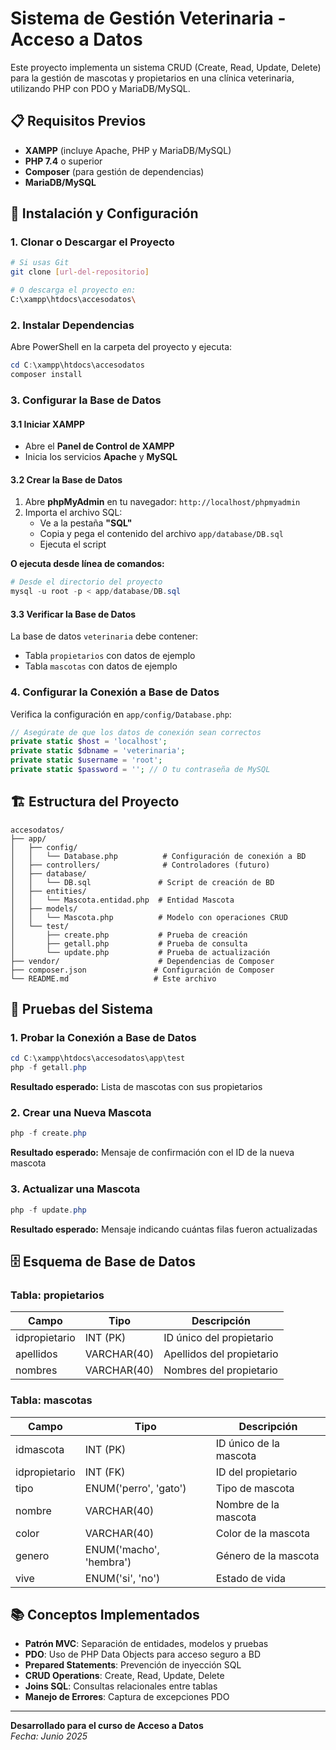 # Sistema de Gestión Veterinaria - Acceso a Datos

Este proyecto implementa un sistema CRUD (Create, Read, Update, Delete) para la gestión de mascotas y propietarios en una clínica veterinaria, utilizando PHP con PDO y MariaDB/MySQL.

## 📋 Requisitos Previos

- **XAMPP** (incluye Apache, PHP y MariaDB/MySQL)
- **PHP 7.4** o superior
- **Composer** (para gestión de dependencias)
- **MariaDB/MySQL**

## 🚀 Instalación y Configuración

### 1. Clonar o Descargar el Proyecto

```bash
# Si usas Git
git clone [url-del-repositorio]

# O descarga el proyecto en:
C:\xampp\htdocs\accesodatos\
```

### 2. Instalar Dependencias

Abre PowerShell en la carpeta del proyecto y ejecuta:

```powershell
cd C:\xampp\htdocs\accesodatos
composer install
```

### 3. Configurar la Base de Datos

#### 3.1 Iniciar XAMPP
- Abre el **Panel de Control de XAMPP**
- Inicia los servicios **Apache** y **MySQL**

#### 3.2 Crear la Base de Datos
1. Abre **phpMyAdmin** en tu navegador: `http://localhost/phpmyadmin`
2. Importa el archivo SQL:
   - Ve a la pestaña **"SQL"**
   - Copia y pega el contenido del archivo `app/database/DB.sql`
   - Ejecuta el script

**O ejecuta desde línea de comandos:**

```powershell
# Desde el directorio del proyecto
mysql -u root -p < app/database/DB.sql
```

#### 3.3 Verificar la Base de Datos
La base de datos `veterinaria` debe contener:
- Tabla `propietarios` con datos de ejemplo
- Tabla `mascotas` con datos de ejemplo

### 4. Configurar la Conexión a Base de Datos

Verifica la configuración en `app/config/Database.php`:

```php
// Asegúrate de que los datos de conexión sean correctos
private static $host = 'localhost';
private static $dbname = 'veterinaria';
private static $username = 'root';
private static $password = ''; // O tu contraseña de MySQL
```

## 🏗️ Estructura del Proyecto

```
accesodatos/
├── app/
│   ├── config/
│   │   └── Database.php          # Configuración de conexión a BD
│   ├── controllers/              # Controladores (futuro)
│   ├── database/
│   │   └── DB.sql               # Script de creación de BD
│   ├── entities/
│   │   └── Mascota.entidad.php  # Entidad Mascota
│   ├── models/
│   │   └── Mascota.php          # Modelo con operaciones CRUD
│   └── test/
│       ├── create.php           # Prueba de creación
│       ├── getall.php           # Prueba de consulta
│       └── update.php           # Prueba de actualización
├── vendor/                      # Dependencias de Composer
├── composer.json               # Configuración de Composer
└── README.md                   # Este archivo
```

## 🧪 Pruebas del Sistema

### 1. Probar la Conexión a Base de Datos

```powershell
cd C:\xampp\htdocs\accesodatos\app\test
php -f getall.php
```

**Resultado esperado:** Lista de mascotas con sus propietarios

### 2. Crear una Nueva Mascota

```powershell
php -f create.php
```

**Resultado esperado:** Mensaje de confirmación con el ID de la nueva mascota

### 3. Actualizar una Mascota

```powershell
php -f update.php
```

**Resultado esperado:** Mensaje indicando cuántas filas fueron actualizadas


## 🗄️ Esquema de Base de Datos

### Tabla: propietarios
| Campo         | Tipo        | Descripción              |
|---------------|-------------|--------------------------|
| idpropietario | INT (PK)    | ID único del propietario |
| apellidos     | VARCHAR(40) | Apellidos del propietario|
| nombres       | VARCHAR(40) | Nombres del propietario  |

### Tabla: mascotas
| Campo         | Tipo                    | Descripción              |
|---------------|-------------------------|--------------------------|
| idmascota     | INT (PK)               | ID único de la mascota   |
| idpropietario | INT (FK)               | ID del propietario       |
| tipo          | ENUM('perro', 'gato')  | Tipo de mascota          |
| nombre        | VARCHAR(40)            | Nombre de la mascota     |
| color         | VARCHAR(40)            | Color de la mascota      |
| genero        | ENUM('macho', 'hembra')| Género de la mascota     |
| vive          | ENUM('si', 'no')       | Estado de vida           |

## 📚 Conceptos Implementados

- **Patrón MVC**: Separación de entidades, modelos y pruebas
- **PDO**: Uso de PHP Data Objects para acceso seguro a BD
- **Prepared Statements**: Prevención de inyección SQL
- **CRUD Operations**: Create, Read, Update, Delete
- **Joins SQL**: Consultas relacionales entre tablas
- **Manejo de Errores**: Captura de excepciones PDO


---

**Desarrollado para el curso de Acceso a Datos**  
*Fecha: Junio 2025*

